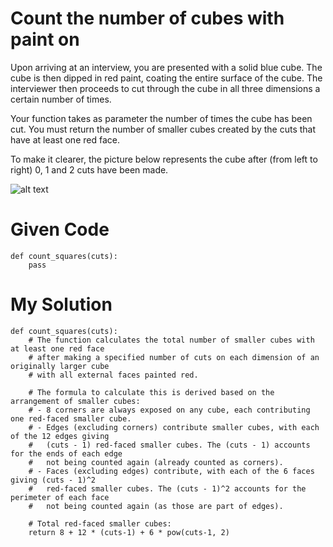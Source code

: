 # Count the number of cubes with paint on

Upon arriving at an interview, you are presented with a solid blue cube. The cube is then dipped in red paint, coating the entire surface of the cube. The interviewer then proceeds to cut through the cube in all three dimensions a certain number of times.

Your function takes as parameter the number of times the cube has been cut. You must return the number of smaller cubes created by the cuts that have at least one red face.

To make it clearer, the picture below represents the cube after (from left to right) 0, 1 and 2 cuts have been made.

![alt text](https://i.imgur.com/36x8Fkv.png)

# Given Code

```{python}
def count_squares(cuts):
    pass
```

# My Solution

```{python}
def count_squares(cuts):
    # The function calculates the total number of smaller cubes with at least one red face
    # after making a specified number of cuts on each dimension of an originally larger cube
    # with all external faces painted red.

    # The formula to calculate this is derived based on the arrangement of smaller cubes:
    # - 8 corners are always exposed on any cube, each contributing one red-faced smaller cube.
    # - Edges (excluding corners) contribute smaller cubes, with each of the 12 edges giving
    #   (cuts - 1) red-faced smaller cubes. The (cuts - 1) accounts for the ends of each edge
    #   not being counted again (already counted as corners).
    # - Faces (excluding edges) contribute, with each of the 6 faces giving (cuts - 1)^2
    #   red-faced smaller cubes. The (cuts - 1)^2 accounts for the perimeter of each face
    #   not being counted again (as those are part of edges).

    # Total red-faced smaller cubes:
    return 8 + 12 * (cuts-1) + 6 * pow(cuts-1, 2)
```
